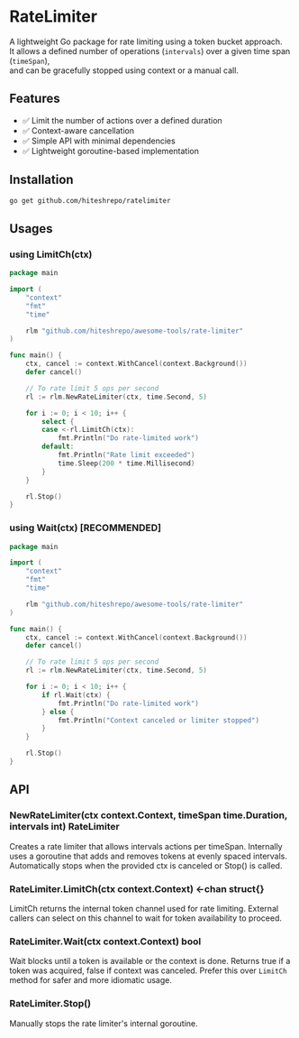 # RateLimiter

A lightweight Go package for rate limiting using a token bucket approach.  
It allows a defined number of operations (`intervals`) over a given time span (`timeSpan`),  
and can be gracefully stopped using context or a manual call.

## Features

- ✅ Limit the number of actions over a defined duration  
- ✅ Context-aware cancellation  
- ✅ Simple API with minimal dependencies  
- ✅ Lightweight goroutine-based implementation  

## Installation

```bash
go get github.com/hiteshrepo/ratelimiter
```

## Usages

### using LimitCh(ctx)
```go
package main

import (
	"context"
	"fmt"
	"time"

	rlm "github.com/hiteshrepo/awesome-tools/rate-limiter"
)

func main() {
	ctx, cancel := context.WithCancel(context.Background())
	defer cancel()

	// To rate limit 5 ops per second
	rl := rlm.NewRateLimiter(ctx, time.Second, 5)

	for i := 0; i < 10; i++ {
		select {
		case <-rl.LimitCh(ctx):
			fmt.Println("Do rate-limited work")
		default:
			fmt.Println("Rate limit exceeded")
			time.Sleep(200 * time.Millisecond)
		}
	}

	rl.Stop()
}
```

### using Wait(ctx) [RECOMMENDED]
```go
package main

import (
	"context"
	"fmt"
	"time"

	rlm "github.com/hiteshrepo/awesome-tools/rate-limiter"
)

func main() {
	ctx, cancel := context.WithCancel(context.Background())
	defer cancel()

	// To rate limit 5 ops per second
	rl := rlm.NewRateLimiter(ctx, time.Second, 5)

	for i := 0; i < 10; i++ {
		if rl.Wait(ctx) {
			fmt.Println("Do rate-limited work")
		} else {
			fmt.Println("Context canceled or limiter stopped")
		}
	}

	rl.Stop()
}
```

## API

### NewRateLimiter(ctx context.Context, timeSpan time.Duration, intervals int) RateLimiter
Creates a rate limiter that allows intervals actions per timeSpan.
Internally uses a goroutine that adds and removes tokens at evenly spaced intervals.
Automatically stops when the provided ctx is canceled or Stop() is called.

### RateLimiter.LimitCh(ctx context.Context) <-chan struct{}
LimitCh returns the internal token channel used for rate limiting.
External callers can select on this channel to wait for token availability to proceed.

### RateLimiter.Wait(ctx context.Context) bool
Wait blocks until a token is available or the context is done.
Returns true if a token was acquired, false if context was canceled.
Prefer this over `LimitCh` method for safer and more idiomatic usage.

### RateLimiter.Stop()
Manually stops the rate limiter's internal goroutine.

